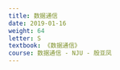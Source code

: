 ```yaml
---
title: 数据通信
date: 2019-01-16
weight: 64
letter: S
textbook: 《数据通信》
course: 数据通信 - NJU - 殷亚凤
---
```

